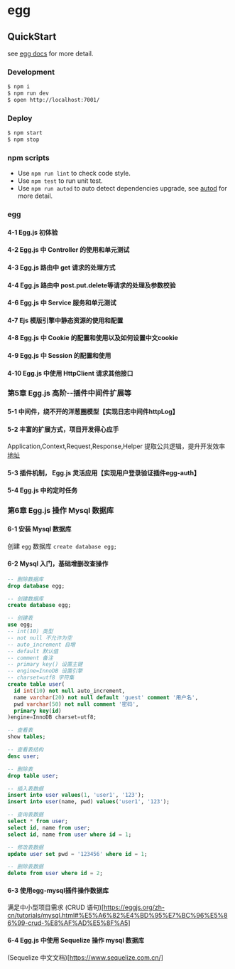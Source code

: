 # egg

## QuickStart

<!-- add docs here for user -->

see [egg docs][egg] for more detail.

### Development

```bash
$ npm i
$ npm run dev
$ open http://localhost:7001/
```

### Deploy

```bash
$ npm start
$ npm stop
```

### npm scripts

- Use `npm run lint` to check code style.
- Use `npm test` to run unit test.
- Use `npm run autod` to auto detect dependencies upgrade, see [autod](https://www.npmjs.com/package/autod) for more detail.

[egg]: https://eggjs.org

### egg

#### 4-1 Egg.js 初体验

#### 4-2 Egg.js 中 Controller 的使用和单元测试

#### 4-3 Egg.js 路由中 get 请求的处理方式

#### 4-4 Egg.js 路由中 post.put.delete等请求的处理及参数校验

#### 4-6 Egg.js 中 Service 服务和单元测试

#### 4-7 Ejs 模版引擎中静态资源的使用和配置

#### 4-8 Egg.js 中 Cookie 的配置和使用以及如何设置中文cookie

#### 4-9 Egg.js 中 Session 的配置和使用

#### 4-10 Egg.js 中使用 HttpClient 请求其他接口 

### 第5章 Egg.js 高阶--插件中间件扩展等

#### 5-1 中间件，绕不开的洋葱圈模型【实现日志中间件httpLog】

#### 5-2 丰富的扩展方式，项目开发得心应手

Application,Context,Request,Response,Helper
提取公共逻辑，提升开发效率
[地址](https://eggjs.org/zh-cn/basics/extend.html)


#### 5-3 插件机制， Egg.js 灵活应用【实现用户登录验证插件egg-auth】

#### 5-4 Egg.js 中的定时任务

### 第6章 Egg.js 操作 Mysql 数据库

#### 6-1 安装 Mysql 数据库

创建 `egg` 数据库
`create database egg;`

#### 6-2 Mysql 入门，基础增删改查操作

```sql
-- 删除数据库
drop database egg;

-- 创建数据库
create database egg;

-- 创建表
use egg;
-- int(10) 类型
-- not null 不允许为空
-- auto_increment 自增
-- default 默认值
-- comment 备注
-- primary key() 设置主键
-- engine=InnoDB 设置引擎
-- charset=utf8 字符集
create table user(
  id int(10) not null auto_increment,
  name varchar(20) not null default 'guest' comment '用户名',
  pwd varchar(50) not null comment '密码',
  primary key(id)
)engine=InnoDB charset=utf8;

-- 查看表
show tables;

-- 查看表结构
desc user;

-- 删除表
drop table user;

-- 插入表数据
insert into user values(1, 'user1', '123');
insert into user(name, pwd) values('user1', '123');

-- 查询表数据
select * from user;
select id, name from user;
select id, name from user where id = 1;

-- 修改表数据
update user set pwd = '123456' where id = 1;

-- 删除表数据
delete from user where id = 2;
```

#### 6-3 使用egg-mysql插件操作数据库

满足中小型项目需求
(CRUD 语句)[https://eggjs.org/zh-cn/tutorials/mysql.html#%E5%A6%82%E4%BD%95%E7%BC%96%E5%86%99-crud-%E8%AF%AD%E5%8F%A5]

#### 6-4 Egg.js 中使用 Sequelize 操作 mysql 数据库

(Sequelize 中文文档)[https://www.sequelize.com.cn/]